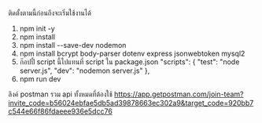 ติดตั้งตามนี้ก่อนถึงจะเริ่มใช้งานได้

1) npm init -y
2) npm install
3) npm install --save-dev nodemon
4) npm install bcrypt body-parser dotenv express jsonwebtoken mysql2
5) ก๊อปปี้ script นี้ไปแทนที่ script ใน package.json
"scripts": {
    "test": "node server.js",
    "dev": "nodemon server.js"
  },
6) npm run dev


ลิงค์ postman รวม api ทั้งหมดที่ต้องใช้
https://app.getpostman.com/join-team?invite_code=b56024ebfae5db5ad39878663ec302a9&target_code=920bb7c544e66f86fdaeee936e5dcc76
